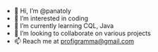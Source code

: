 - 👋 Hi, I’m @panatoly
- 👀 I’m interested in coding
- 🌱 I’m currently learning CQL, Java
- 💞️ I’m looking to collaborate on various projects
- 📫 Reach me at profigramma@gmail.com

<!---
panatoly/panatoly is a ✨ special ✨ repository because its `README.md` (this file) appears on your GitHub profile.
You can click the Preview link to take a look at your changes.
--->
